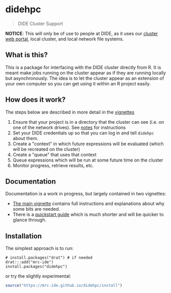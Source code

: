 # didehpc

> DIDE Cluster Support

**NOTICE**: This will only be of use to people at DIDE, as it uses our [cluster web portal](https://mrcdata.dide.ic.ac.uk/hpc), local cluster, and local network file systems.

## What is this?

This is a package for interfacing with the DIDE cluster directly from R.  It is meant make jobs running on the cluster appear as if they are running locally but asynchronously.  The idea is to let the cluster appear as an extension of your own computer so you can get using it within an R project easily.

## How does it work?

The steps below are described in more detail in the [vignettes](https://mrc-ide.github.io/didehpc)

1. Ensure that your project is in a directory that the cluster can see (i.e. on one of the network drives).  See [notes](https://mrc-ide.github.io/didehpc/vignettes/didehpc.html#mapping-network-drives) for instructions
2. Set your DIDE credentials up so that you can log in and tell `didehpc` about them.
3. Create a "context" in which future expressions will be evaluated (which will be recreated on the cluster)
4. Create a "queue" that uses that context
5. Queue expressions which will be run at some future time on the cluster
6. Monitor progress, retrieve results, etc.

## Documentation

Documentation is a work in progress, but largely contained in two vignettes:

* [The main vignette](https://mrc-ide.github.io/didehpc/vignettes/didehpc.html) contains full instructions and explanations about why some bits are needed.
* There is a [quickstart guide](https://mrc-ide.github.io/didehpc/vignettes/quickstart.html) which is much shorter and will be quicker to glance through.

## Installation

The simplest approach is to run:

```
# install.packages("drat") # if needed
drat:::add("mrc-ide")
install.packages("didehpc")
```

or try the slightly experimental:

```r
source("https://mrc-ide.github.io/didehpc/install")
```
